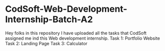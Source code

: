 # CodSoft-Web-Development-Internship-Batch-A2
Hey folks in this repository I have uploaded all the tasks that CodSoft assigned me ind this Web development internship.
Task 1: Portfolio Website
Task 2: Landing Page
Task 3: Calculator
